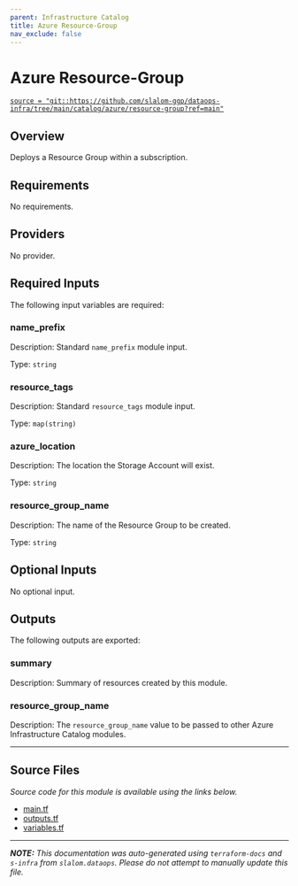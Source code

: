 ```yaml
---
parent: Infrastructure Catalog
title: Azure Resource-Group
nav_exclude: false
---
```

# Azure Resource-Group

[`source = "git::https://github.com/slalom-ggp/dataops-infra/tree/main/catalog/azure/resource-group?ref=main"`](https://github.com/slalom-ggp/dataops-infra/tree/main/catalog/azure/resource-group)

## Overview


Deploys a Resource Group within a subscription.

## Requirements

No requirements.

## Providers

No provider.

## Required Inputs

The following input variables are required:

### name\_prefix

Description: Standard `name_prefix` module input.

Type: `string`

### resource\_tags

Description: Standard `resource_tags` module input.

Type: `map(string)`

### azure\_location

Description: The location the Storage Account will exist.

Type: `string`

### resource\_group\_name

Description: The name of the Resource Group to be created.

Type: `string`

## Optional Inputs

No optional input.

## Outputs

The following outputs are exported:

### summary

Description: Summary of resources created by this module.

### resource\_group\_name

Description: The `resource_group_name` value to be passed to other Azure Infrastructure Catalog modules.

---------------------

## Source Files

_Source code for this module is available using the links below._

* [main.tf](https://github.com/slalom-ggp/dataops-infra/tree/main//catalog/azure/resource-group/main.tf)
* [outputs.tf](https://github.com/slalom-ggp/dataops-infra/tree/main//catalog/azure/resource-group/outputs.tf)
* [variables.tf](https://github.com/slalom-ggp/dataops-infra/tree/main//catalog/azure/resource-group/variables.tf)

---------------------

_**NOTE:** This documentation was auto-generated using
`terraform-docs` and `s-infra` from `slalom.dataops`.
Please do not attempt to manually update this file._

